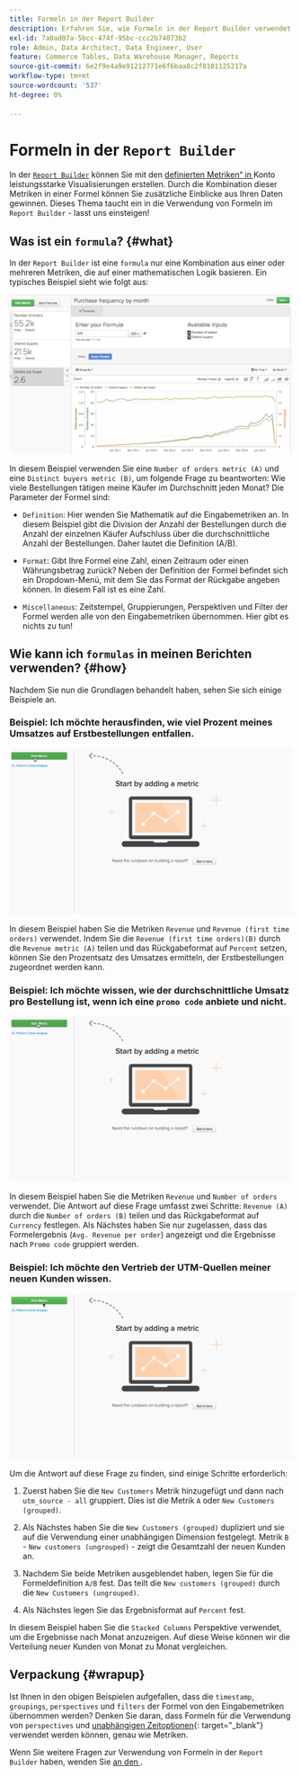 ```yaml
---
title: Formeln in der Report Builder
description: Erfahren Sie, wie Formeln in der Report Builder verwendet werden können.
exl-id: 7a0ad07a-5bcc-474f-95bc-ccc2b74073b2
role: Admin, Data Architect, Data Engineer, User
feature: Commerce Tables, Data Warehouse Manager, Reports
source-git-commit: 6e2f9e4a9e91212771e6f6baa8c2f8101125217a
workflow-type: tm+mt
source-wordcount: '537'
ht-degree: 0%

---
```


# Formeln in der `Report Builder`

In der [`Report Builder`](../../tutorials/using-visual-report-builder.md) können Sie mit den [definierten Metriken“ in ](../../data-user/reports/ess-manage-data-metrics.md) Konto leistungsstarke Visualisierungen erstellen. Durch die Kombination dieser Metriken in einer Formel können Sie zusätzliche Einblicke aus Ihren Daten gewinnen. Dieses Thema taucht ein in die Verwendung von Formeln im `Report Builder` - lasst uns einsteigen!

## Was ist ein `formula`? {#what}

In der `Report Builder` ist eine `formula` nur eine Kombination aus einer oder mehreren Metriken, die auf einer mathematischen Logik basieren. Ein typisches Beispiel sieht wie folgt aus:

![](../../assets/formula-example.png)

In diesem Beispiel verwenden Sie eine `Number of orders metric (A)` und eine `Distinct buyers metric (B)`, um folgende Frage zu beantworten: Wie viele Bestellungen tätigen meine Käufer im Durchschnitt jeden Monat? Die Parameter der Formel sind:

* `Definition`: Hier wenden Sie Mathematik auf die Eingabemetriken an. In diesem Beispiel gibt die Division der Anzahl der Bestellungen durch die Anzahl der einzelnen Käufer Aufschluss über die durchschnittliche Anzahl der Bestellungen. Daher lautet die Definition (A/B).

* `Format`: Gibt Ihre Formel eine Zahl, einen Zeitraum oder einen Währungsbetrag zurück? Neben der Definition der Formel befindet sich ein Dropdown-Menü, mit dem Sie das Format der Rückgabe angeben können. In diesem Fall ist es eine Zahl.

* `Miscellaneous`: Zeitstempel, Gruppierungen, Perspektiven und Filter der Formel werden alle von den Eingabemetriken übernommen. Hier gibt es nichts zu tun!

## Wie kann ich `formulas` in meinen Berichten verwenden? {#how}

Nachdem Sie nun die Grundlagen behandelt haben, sehen Sie sich einige Beispiele an.

### Beispiel: Ich möchte herausfinden, wie viel Prozent meines Umsatzes auf Erstbestellungen entfallen.

![Verwendung von Formeln zur Ermittlung des Prozentsatzes des Umsatzes, der Erstbestellungen zugeordnet wird](../../assets/first_time_orders.gif)

In diesem Beispiel haben Sie die Metriken `Revenue` und `Revenue (first time orders)` verwendet. Indem Sie die `Revenue (first time orders)(B)` durch die `Revenue metric (A)` teilen und das Rückgabeformat auf `Percent` setzen, können Sie den Prozentsatz des Umsatzes ermitteln, der Erstbestellungen zugeordnet werden kann.

### Beispiel: Ich möchte wissen, wie der durchschnittliche Umsatz pro Bestellung ist, wenn ich eine `promo code` anbiete und nicht.

![Verwendung von Formeln zur Ermittlung des durchschnittlichen Umsatzes pro Bestellung mit und ohne Promo-Codes](../../assets/promo_code.gif)

In diesem Beispiel haben Sie die Metriken `Revenue` und `Number of orders` verwendet. Die Antwort auf diese Frage umfasst zwei Schritte: `Revenue (A)` durch die `Number of orders (B)` teilen und das Rückgabeformat auf `Currency` festlegen. Als Nächstes haben Sie nur zugelassen, dass das Formelergebnis (`Avg. Revenue per order`) angezeigt und die Ergebnisse nach `Promo code` gruppiert werden.

### Beispiel: Ich möchte den Vertrieb der UTM-Quellen meiner neuen Kunden wissen.

![Verwendung von Formeln zur Ermittlung der Verteilung der UTM-Quellen neuer Kunden](../../assets/distro.gif)

Um die Antwort auf diese Frage zu finden, sind einige Schritte erforderlich:

1. Zuerst haben Sie die `New Customers` Metrik hinzugefügt und dann nach `utm_source - all` gruppiert. Dies ist die Metrik `A` oder `New Customers (grouped)`.

1. Als Nächstes haben Sie die `New Customers (grouped)` dupliziert und sie auf die Verwendung einer unabhängigen Dimension festgelegt. Metrik `B` - `New customers (ungrouped)` - zeigt die Gesamtzahl der neuen Kunden an.

1. Nachdem Sie beide Metriken ausgeblendet haben, legen Sie für die Formeldefinition `A/B` fest. Das teilt die `New customers (grouped)` durch die `New Customers (ungrouped)`.

1. Als Nächstes legen Sie das Ergebnisformat auf `Percent` fest.

In diesem Beispiel haben Sie die `Stacked Columns` Perspektive verwendet, um die Ergebnisse nach Monat anzuzeigen. Auf diese Weise können wir die Verteilung neuer Kunden von Monat zu Monat vergleichen.

## Verpackung {#wrapup}

Ist Ihnen in den obigen Beispielen aufgefallen, dass die `timestamp`, `groupings`, `perspectives` und `filters` der Formel von den Eingabemetriken übernommen werden? Denken Sie daran, dass Formeln für die Verwendung von `perspectives` und [unabhängigen Zeitoptionen](../../tutorials/time-options-visual-rpt-bldr.md){: target="_blank"} verwendet werden können, genau wie Metriken.

Wenn Sie weitere Fragen zur Verwendung von Formeln in der `Report Builder` haben, wenden Sie [ an den ](https://experienceleague.adobe.com/docs/commerce-knowledge-base/kb/troubleshooting/miscellaneous/mbi-service-policies.html).
